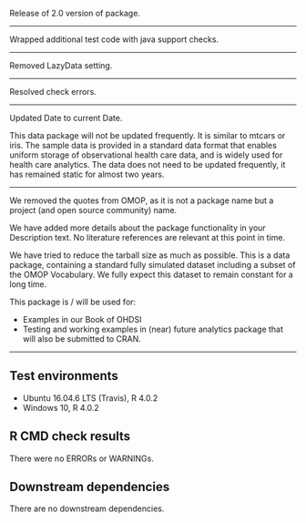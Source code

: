 Release of 2.0 version of package.

---

Wrapped additional test code with java support checks.

---

Removed LazyData setting.

---

Resolved check errors.

---

Updated Date to current Date.

This data package will not be updated frequently.  It is similar to mtcars or iris. The sample data is provided in a standard data format that enables uniform storage of observational health care data, and is widely used for health care analytics. The data does not need to be updated frequently, it has remained static for almost two years.

---

We removed the quotes from OMOP, as it is not a package name but a project (and open source community) name.

We have added more details about the package functionality in your Description text. No literature references are relevant at this point in time.

We have tried to reduce the tarball size as much as possible. This is a data package, containing a standard fully simulated dataset including a subset of the OMOP Vocabulary. We fully expect this dataset to remain constant for a long time. 

This package is / will be used for:
- Examples in our Book of OHDSI
- Testing and working examples in (near) future analytics package that will also be submitted to CRAN.

---

## Test environments
* Ubuntu 16.04.6 LTS (Travis), R 4.0.2
* Windows 10, R 4.0.2

## R CMD check results

There were no ERRORs or WARNINGs. 

## Downstream dependencies

There are no downstream dependencies.
